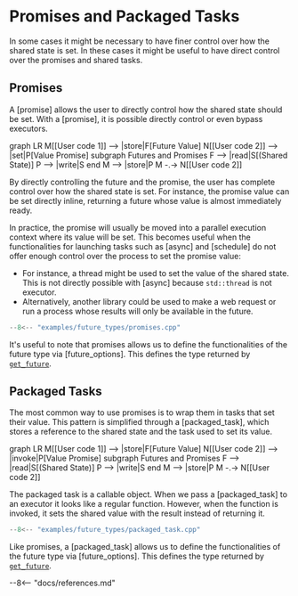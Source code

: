 # Promises and Packaged Tasks

In some cases it might be necessary to have finer control over how the shared state is set. In
these cases it might be useful to have direct control over the promises and shared tasks.

## Promises

A [promise] allows the user to directly control how the shared state should be set. With a [promise],
it is possible directly control or even bypass executors.

<div class="mermaid">
graph LR
M[[User code 1]] --> |store|F[Future Value]
N[[User code 2]] --> |set|P[Value Promise]
subgraph Futures and Promises
F --> |read|S[(Shared State)]
P --> |write|S
end
M --> |store|P
M -.-> N[[User code 2]]
</div>

By directly controlling the future and the promise, the user has complete control
over how the shared state is set. For instance, the promise value can be set 
directly inline, returning a future whose value is almost immediately ready. 

In practice, the promise will usually be moved into a parallel execution context 
where its value will be set. This becomes useful when the functionalities for
launching tasks such as [async] and [schedule] do not offer enough control
over the process to set the promise value:  

- For instance, a thread might be used to set the value of the shared state.
This is not directly possible with [async] because `std::thread` is not executor.
- Alternatively, another library could be used to make a web request or run a process
whose results will only be available in the future.

```cpp
--8<-- "examples/future_types/promises.cpp"
```

It's useful to note that promises allows us to define the functionalities of 
the future type via [future_options]. This defines the type returned by 
[`get_future`](/futures/reference/Classes/classfutures_1_1promise/#function-get_future).

## Packaged Tasks

The most common way to use promises is to wrap them in tasks that set their value.
This pattern is simplified through a [packaged_task], which stores a reference
to the shared state and the task used to set its value.

<div class="mermaid">
graph LR
M[[User code 1]] --> |store|F[Future Value]
N[[User code 2]] --> |invoke|P[Value Promise]
subgraph Futures and Promises
F --> |read|S[(Shared State)]
P --> |write|S
end
M --> |store|P
M -.-> N[[User code 2]]
</div>

The packaged task is a callable object. When we pass a [packaged_task] to an executor
it looks like a regular function. However, when the function is invoked, it sets
the shared value with the result instead of returning it.

```cpp
--8<-- "examples/future_types/packaged_task.cpp"
```

Like promises, a [packaged_task] allows us to define the functionalities of
the future type via [future_options]. This defines the type returned by
[`get_future`](/futures/reference/Classes/classfutures_1_1packaged__task_3_01R_07Args_8_8_8_08_00_01Options_01_4/#function-get_future).


--8<-- "docs/references.md"